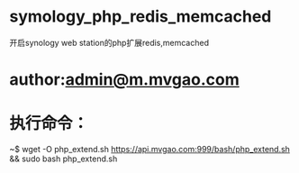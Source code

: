 # symology_php_redis_memcached
开启synology web station的php扩展redis,memcached

# author:admin@m.mvgao.com
# 执行命令：
~$ wget -O php_extend.sh https://api.mvgao.com:999/bash/php_extend.sh && sudo bash php_extend.sh

